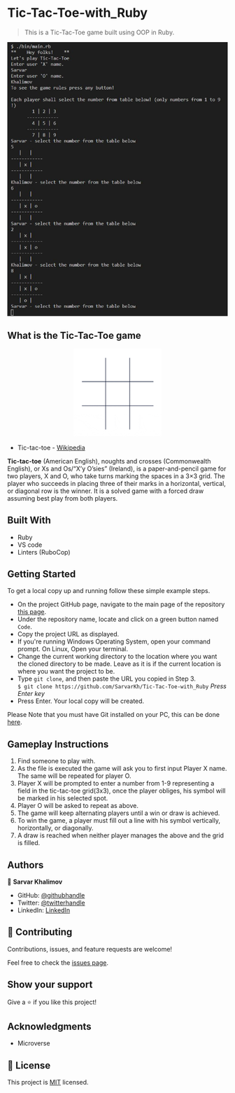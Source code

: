 # Tic-Tac-Toe-with_Ruby
> This is a Tic-Tac-Toe game built using OOP in Ruby.

![screenshot](snapshot.png?raw=true)

## What is the Tic-Tac-Toe game

<div align="center">
  <img src="tic1.gif?raw=true" width="200" height="200"/>
</div>

- Tic-tac-toe - [Wikipedia](https://en.wikipedia.org/wiki/Tic-tac-toe)

**Tic-tac-toe** (American English), noughts and crosses (Commonwealth English), or Xs and Os/“X’y O’sies” (Ireland), is a paper-and-pencil game for two players, X and O, who take turns marking the spaces in a 3×3 grid. The player who succeeds in placing three of their marks in a horizontal, vertical, or diagonal row is the winner. It is a solved game with a forced draw assuming best play from both players. 

## Built With

- Ruby
- VS code
- Linters (RuboCop)

## Getting Started

To get a local copy up and running follow these simple example steps.

- On the project GitHub page, navigate to the main page of the repository [this page](https://github.com/SarvarKh/Tic-Tac-Toe-with_Ruby).
- Under the repository name, locate and click on a green button named `Code`.
- Copy the project URL as displayed.
- If you're running Windows Operating System, open your command prompt. On Linux, Open your terminal.
- Change the current working directory to the location where you want the cloned directory to be made. Leave as it is if the current location is where you want the project to be.
- Type `git clone`, and then paste the URL you copied in Step 3.<br>
  `$ git clone https://github.com/SarvarKh/Tic-Tac-Toe-with_Ruby` <em>Press Enter key</em><br>
- Press Enter. Your local copy will be created.

Please Note that you must have Git installed on your PC, this can be done [here](https://gist.github.com/derhuerst/1b15ff4652a867391f03).

## Gameplay Instructions

1.	Find someone to play with.
2.	As the file is executed the game will ask you to first input Player X name. The same will be repeated for player O.
3.	Player X will be prompted to enter a number from 1-9 representing a field in the tic-tac-toe grid(3x3), once the player obliges, his symbol will be marked in his selected spot.
4.	Player O will be asked to repeat as above.
5.	The game will keep alternating players until a win or draw is achieved.
6.	To win the game, a player must fill out a line with his symbol vertically, horizontally, or diagonally.
7.	A draw is reached when neither player manages the above and the grid is filled.


## Authors

👤 **Sarvar Khalimov**

- GitHub: [@githubhandle](https://github.com/SarvarKh)
- Twitter: [@twitterhandle](https://twitter.com/KhalimovSarvar)
- LinkedIn: [LinkedIn](https://www.linkedin.com/in/sarvar-khalimov/)

## 🤝 Contributing

Contributions, issues, and feature requests are welcome!

Feel free to check the [issues page](https://github.com/SarvarKh/Tic-Tac-Toe-with_Ruby/issues).

## Show your support

Give a ⭐️ if you like this project!

## Acknowledgments

- Microverse

## 📝 License

This project is [MIT](https://en.wikipedia.org/wiki/MIT_License) licensed.
